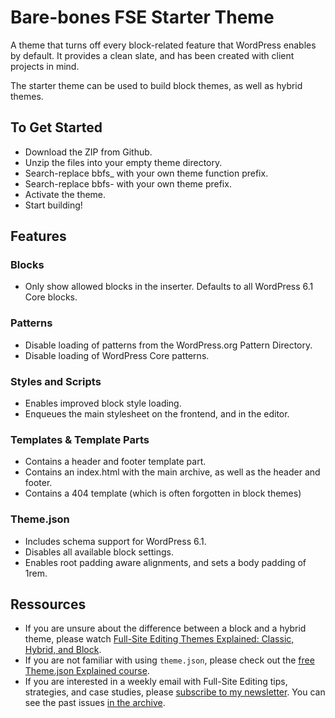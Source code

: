 # Bare-bones FSE Starter Theme

A theme that turns off every block-related feature that WordPress enables by default. It provides a clean slate, and has been created with client projects in mind.

The starter theme can be used to build block themes, as well as hybrid themes.

## To Get Started

- Download the ZIP from Github.
- Unzip the files into your empty theme directory.
- Search-replace bbfs_ with your own theme function prefix.
- Search-replace bbfs- with your own theme prefix.
- Activate the theme.
- Start building!

## Features

### Blocks

- Only show allowed blocks in the inserter. Defaults to all WordPress 6.1 Core blocks.

### Patterns

- Disable loading of patterns from the WordPress.org Pattern Directory.
- Disable loading of WordPress Core patterns.

### Styles and Scripts

- Enables improved block style loading.
- Enqueues the main stylesheet on the frontend, and in the editor.

### Templates & Template Parts

- Contains a header and footer template part.
- Contains an index.html with the main archive, as well as the header and footer.
- Contains a 404 template (which is often forgotten in block themes)

### Theme.json

- Includes schema support for WordPress 6.1.
- Disables all available block settings.
- Enables root padding aware alignments, and sets a body padding of 1rem.

## Ressources

- If you are unsure about the difference between a block and a hybrid theme, please watch [Full-Site Editing Themes Explained: Classic, Hybrid, and Block](https://youtu.be/tsCT-18Udpw).
- If you are not familiar with using `theme.json`, please check out the [free Theme.json Explained course](https://wpdevelopment.courses/lp/theme-json-explained/).
- If you are interested in a weekly email with Full-Site Editing tips, strategies, and case studies, please [subscribe to my newsletter](https://wpdevelopment.courses/lp/newsletter/). You can see the past issues [in the archive](https://wpdevelopmentcourses.ck.page/posts).
